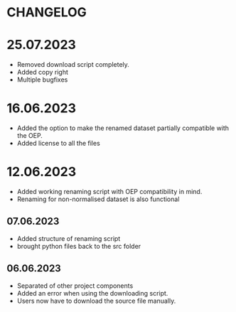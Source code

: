# CHANGELOG

# 25.07.2023
- Removed download script completely.
- Added copy right
- Multiple bugfixes
# 16.06.2023

- Added the option to make the renamed dataset partially compatible with the OEP.
- Added license to all the files

# 12.06.2023

- Added working renaming script with OEP compatibility in mind.
- Renaming for non-normalised dataset is also functional
## 07.06.2023

- Added structure of renaming script
- brought python files back to the src folder
## 06.06.2023

- Separated of other project components
- Added an error when using the downloading script.
- Users now have to download the source file manually.
